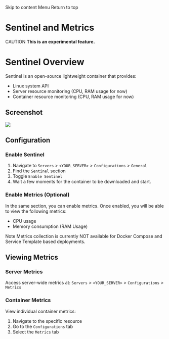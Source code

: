 Skip to content
Menu
Return to top
# Sentinel and Metrics ​
CAUTION
**This is an experimental feature.**
# Sentinel Overview ​
Sentinel is an open-source lightweight container that provides:
  * Linux system API
  * Server resource monitoring (CPU, RAM usage for now)
  * Container resource monitoring (CPU, RAM usage for now)


## Screenshot ​
![](https://coolify.io/docs/images/screenshots/sentinel.webp)
## Configuration ​
### Enable Sentinel ​
  1. Navigate to `Servers` > `<YOUR_SERVER>` > `Configurations` > `General`
  2. Find the `Sentinel` section
  3. Toggle `Enable Sentinel`
  4. Wait a few moments for the container to be downloaded and start.


### Enable Metrics (Optional) ​
In the same section, you can enable metrics. Once enabled, you will be able to view the following metrics:
  * CPU usage
  * Memory consumption (RAM Usage)


Note
Metrics collection is currently NOT available for Docker Compose and Service Template based deployments.
## Viewing Metrics ​
### Server Metrics ​
Access server-wide metrics at:
`Servers` > `<YOUR_SERVER>` > `Configurations` > `Metrics`
### Container Metrics ​
View individual container metrics:
  1. Navigate to the specific resource
  2. Go to the `Configurations` tab
  3. Select the `Metrics` tab


